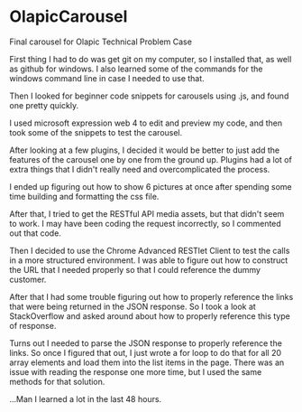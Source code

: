 # OlapicCarousel
Final carousel for Olapic Technical Problem Case

First thing I had to do was get git on my computer, so I installed that, as well as github for windows.  I also learned some of the commands for the windows command line in case I needed to use that.

Then I looked for beginner code snippets for carousels using .js, and found one pretty quickly.

I used microsoft expression web 4 to edit and preview my code, and then took some of the snippets to test the carousel.

After looking at a few plugins, I decided it would be better to just add the features of the carousel one by one from the ground up.  Plugins had a lot of extra things that I didn't really need and overcomplicated the process.

I ended up figuring out how to show 6 pictures at once after spending some time building and formatting the css file. 

After that, I tried to get the RESTful API media assets, but that didn't seem to work.  I may have been coding the request incorrectly, so I commented out that code.  

Then I decided to use the Chrome Advanced RESTlet Client to test the calls in a more structured environment. I was able to figure out how to construct the URL that I needed properly so that I could reference the dummy customer.

After that I had some trouble figuring out how to properly reference the links that were being returned in the JSON response.  So I took a look at StackOverflow and asked around about how to properly reference this type of response. 

Turns out I needed to parse the JSON response to properly reference the links.  So once I figured that out, I just wrote a for loop to do that for all 20 array elements and load them into the list items in the page. There was an issue with reading the response one more time, but I used the same methods for that solution.

...Man I learned a lot in the last 48 hours. 
